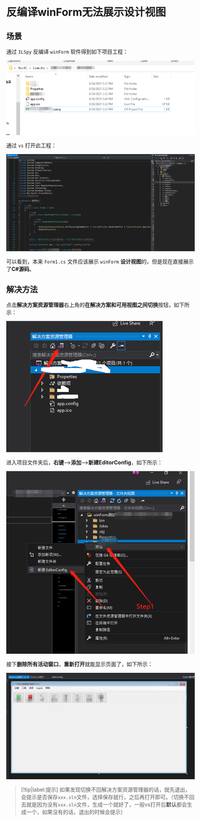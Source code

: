 # 反编译winForm无法展示设计视图

## 场景

通过 `ILSpy` 反编译 `winForm` 软件得到如下项目工程：

![ILSpy反编译后的工程项目示例](assets/images/ILSpy反编译后的工程项目示例.png)

通过 `vs` 打开此工程：

![vs打开ILSpy反编译后的winForm工程](assets/images/vs打开ILSpy反编译后的winForm工程.png)

可以看到，本来 `Form1.cs` 文件应该展示 `winForm` **设计视图**的，但是现在直接展示了**C#源码**。

## 解决方法

点击**解决方案资源管理器**右上角的**在解决方案和可用视图之间切换**按钮，如下所示：

![在解决方案和可用视图之间切换](assets/images/在解决方案和可用视图之间切换.png)

进入项目文件夹后，**右键**——>**添加**——>**新建EditorConfig**，如下所示：

![解决vs中不显示winForm设计图方法](assets/images/解决vs中不显示winForm设计图方法.png)

接下**删除所有活动窗口**，**重新打开**就能显示页面了，如下所示：

![反编译后的视图](assets/images/反编译后的视图.png)

> [!tip|label:提示]
> 如果发现切换不回解决方案资源管理器的话，就先退出，会提示是否保存`xxx.sln`文件，选择保存就行，之后再打开即可。（切换不回去就是因为没有`xxx.sln`文件，生成一个就好了，一般vs打开后**默认**都会生成一个，如果没有的话，退出的时候会提示）
